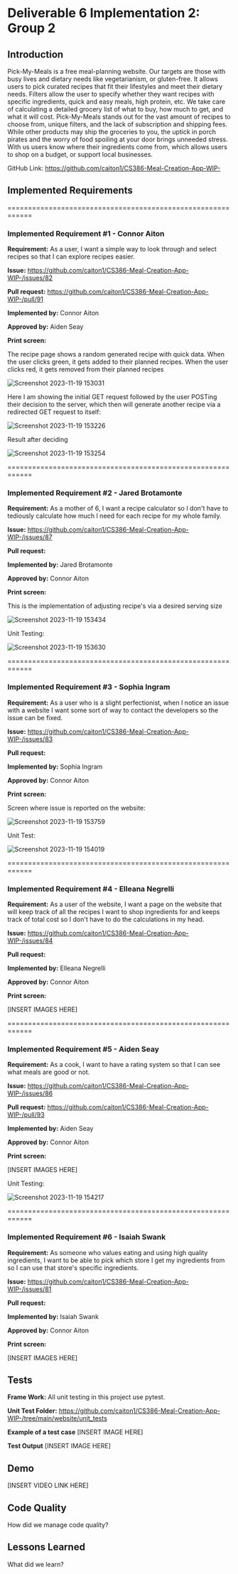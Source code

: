 # Deliverable 6 Implementation 2: Group 2

## Introduction

Pick-My-Meals is a free meal-planning website. Our targets are those with busy lives and dietary needs like vegetarianism, or gluten-free. It allows users to pick curated recipes that fit their lifestyles and meet their dietary needs. Filters allow the user to specify whether they want recipes with specific ingredients, quick and easy meals, high protein, etc. We take care of calculating a detailed grocery list of what to buy, how much to get, and what it will cost. Pick-My-Meals stands out for the vast amount of recipes to choose from, unique filters, and the lack of subscription and shipping fees. While other products may ship the groceries to you, the uptick in porch pirates and the worry of food spoiling at your door brings unneeded stress. With us users know where their ingredients come from, which allows users to shop on a budget, or support local businesses. 

GitHub Link: https://github.com/caiton1/CS386-Meal-Creation-App-WIP-

## Implemented Requirements
============================================================
### Implemented Requirement #1 - Connor Aiton

**Requirement:** As a user, I want a simple way to look through and select recipes so that I can explore recipes easier.

**Issue:** https://github.com/caiton1/CS386-Meal-Creation-App-WIP-/issues/82

**Pull request:** https://github.com/caiton1/CS386-Meal-Creation-App-WIP-/pull/91

**Implemented by:** Connor Aiton

**Approved by:** Aiden Seay

**Print screen:** 

The recipe page shows a random generated recipe with quick data. When the user clicks green, it gets added to their planned recipes. When the user clicks red, it gets removed from their planned recipes

![Screenshot 2023-11-19 153031](https://github.com/caiton1/CS386-Meal-Creation-App-WIP-/assets/116912057/7d4553b4-9216-42b9-a7a8-926b74ff2409)

Here I am showing the initial GET request followed by the user POSTing their decision to the server, which then will generate another recipe via a redirected GET request to itself:

![Screenshot 2023-11-19 153226](https://github.com/caiton1/CS386-Meal-Creation-App-WIP-/assets/116912057/02fbf639-37d8-4b19-8889-34189ee2a4e7)

Result after deciding

![Screenshot 2023-11-19 153254](https://github.com/caiton1/CS386-Meal-Creation-App-WIP-/assets/116912057/ae2bdec8-9804-4f9a-af72-4b656703320e)


============================================================
### Implemented Requirement #2 - Jared Brotamonte

**Requirement:** As a mother of 6, I want a recipe calculator so I don't have to tediously calculate how much I need for each recipe for my whole family.

**Issue:** https://github.com/caiton1/CS386-Meal-Creation-App-WIP-/issues/87

**Pull request:** 

**Implemented by:** Jared Brotamonte

**Approved by:** Connor Aiton

**Print screen:**

This is the implementation of adjusting recipe's via a desired serving size

![Screenshot 2023-11-19 153434](https://github.com/caiton1/CS386-Meal-Creation-App-WIP-/assets/116912057/d82f938f-928a-4dd7-ad81-4c6e341a871b)

Unit Testing:

![Screenshot 2023-11-19 153630](https://github.com/caiton1/CS386-Meal-Creation-App-WIP-/assets/116912057/a1b4ab17-01c6-49fc-b700-f7a33601b025)


============================================================
### Implemented Requirement #3 - Sophia Ingram

**Requirement:** As a user who is a slight perfectionist, when I notice an issue with a website I want some sort of way to contact the developers so the issue can be fixed.

**Issue:** https://github.com/caiton1/CS386-Meal-Creation-App-WIP-/issues/83

**Pull request:** 

**Implemented by:** Sophia Ingram

**Approved by:** Connor Aiton

**Print screen:**  

Screen where issue is reported on the website:

![Screenshot 2023-11-19 153759](https://github.com/caiton1/CS386-Meal-Creation-App-WIP-/assets/116912057/225e948f-01ca-4337-97dc-afdca1cce7a0)

Unit Test:

![Screenshot 2023-11-19 154019](https://github.com/caiton1/CS386-Meal-Creation-App-WIP-/assets/116912057/69bc16b8-7084-49bc-b390-8f9f27563f9e)







============================================================
### Implemented Requirement #4 - Elleana Negrelli

**Requirement:** As a user of the website, I want a page on the website that will keep track of all the recipes I want to shop ingredients for and keeps track of total cost so I don't have to do the calculations in my head.

**Issue:** https://github.com/caiton1/CS386-Meal-Creation-App-WIP-/issues/84

**Pull request:** 

**Implemented by:** Elleana Negrelli

**Approved by:** Connor Aiton

**Print screen:**

[INSERT IMAGES HERE]




============================================================
### Implemented Requirement #5 - Aiden Seay

**Requirement:** As a cook, I want to have a rating system so that I can see what meals are good or not.

**Issue:** https://github.com/caiton1/CS386-Meal-Creation-App-WIP-/issues/86

**Pull request:** https://github.com/caiton1/CS386-Meal-Creation-App-WIP-/pull/93

**Implemented by:** Aiden Seay

**Approved by:** Connor Aiton

**Print screen:**  

[INSERT IMAGES HERE]

Unit Testing:

![Screenshot 2023-11-19 154217](https://github.com/caiton1/CS386-Meal-Creation-App-WIP-/assets/116912057/065fbad7-b134-483a-a18e-e788b0415a2d)







============================================================
### Implemented Requirement #6 - Isaiah Swank

**Requirement:** As someone who values eating and using high quality ingredients, I want to be able to pick which store I get my ingredients from so I can use that store's specific ingredients.

**Issue:** https://github.com/caiton1/CS386-Meal-Creation-App-WIP-/issues/81

**Pull request:** 

**Implemented by:** Isaiah Swank

**Approved by:** Connor Aiton

**Print screen:**

[INSERT IMAGES HERE]







## Tests
**Frame Work:** All unit testing in this project use pytest.

**Unit Test Folder:** https://github.com/caiton1/CS386-Meal-Creation-App-WIP-/tree/main/website/unit_tests

**Example of a test case**
[INSERT IMAGE HERE]

**Test Output**
[INSERT IMAGE HERE]



## Demo

[INSERT VIDEO LINK HERE]



## Code Quality

How did we manage code quality?



## Lessons Learned

What did we learn?
